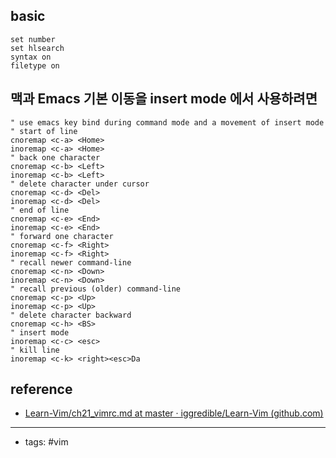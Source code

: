 ##  basic
```
set number 
set hlsearch 
syntax on 
filetype on 
```
##  맥과 Emacs 기본 이동을 insert mode 에서 사용하려면   
```
" use emacs key bind during command mode and a movement of insert mode
" start of line
cnoremap <c-a> <Home>
inoremap <c-a> <Home>
" back one character
cnoremap <c-b> <Left>
inoremap <c-b> <Left>
" delete character under cursor
cnoremap <c-d> <Del>
inoremap <c-d> <Del>
" end of line
cnoremap <c-e> <End>
inoremap <c-e> <End>
" forward one character
cnoremap <c-f> <Right>
inoremap <c-f> <Right>
" recall newer command-line
cnoremap <c-n> <Down>
inoremap <c-n> <Down>
" recall previous (older) command-line
cnoremap <c-p> <Up>
inoremap <c-p> <Up>
" delete character backward
cnoremap <c-h> <BS>
" insert mode
inoremap <c-c> <esc>
" kill line
inoremap <c-k> <right><esc>Da
```

## reference
- [Learn-Vim/ch21\_vimrc.md at master · iggredible/Learn-Vim (github.com)](https://github.com/iggredible/Learn-Vim/blob/master/ch21_vimrc.md) 
----
- tags: #vim 